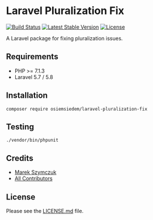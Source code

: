 # Laravel Pluralization Fix

[![Build Status](https://travis-ci.org/osiemsiedem/laravel-pluralization-fix.svg)](https://travis-ci.org/osiemsiedem/laravel-pluralization-fix) [![Latest Stable Version](https://poser.pugx.org/osiemsiedem/laravel-pluralization-fix/v/stable)](https://packagist.org/packages/osiemsiedem/laravel-pluralization-fix) [![License](https://poser.pugx.org/osiemsiedem/laravel-pluralization-fix/license)](https://packagist.org/packages/osiemsiedem/laravel-pluralization-fix)

A Laravel package for fixing pluralization issues.

## Requirements

- PHP >= 7.1.3
- Laravel 5.7 / 5.8

## Installation

```
composer require osiemsiedem/laravel-pluralization-fix
```

## Testing

```
./vendor/bin/phpunit
```

## Credits

- [Marek Szymczuk](https://github.com/bonzai)
- [All Contributors](../../contributors)

## License

Please see the [LICENSE.md](LICENSE.md) file.
